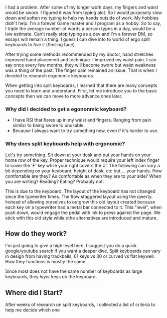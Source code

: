 I had a problem. After some of my longer work days, my fingers and waist would be swore. I figured it was from typing alot. So I would purposely slow down and soften my typing to help my hands outside of work. My hobbies didn't help. I'm a forever Game master and I program as a hobby. So to say, I triple the average number of words a person types in a day, would be a low estimate. Can't really stop typing as a dev and I'm a forever DM, so essays will remain a thing. I guess I can dive into to world of ergo split keyboards to five it (Smiling face). 

After trying some methods recommended by my doctor, hand stretches improved hand placement and technique. I improved my waist pain. I can say once every few months, they will become swore but waist weakness was a thing of the past. The finger pain remained an issue. That is when I decided to research ergonomic keyboards. 

When getting into split keyboards, I learned that there are many concepts you need to learn and understand. First, let me introduce you to the basic concepts then we can move to more advance ones later. 

### Why did I decided to get a egononmic keyboard?
- I have RSI that flares up in my waist and fingers. Ranging from pain similar to being swore to unusable. 
- Because I always want to try something new, even if it's harder to use. 


### Why does split keyboards help with ergonomic?

Let's try something. Sit down at your desk and put your hands on your home row of the key. Proper technique would require your left index finger to cover the 'F' key while your right covers the 'J'. The following can vary a bit depending on your keyboard, height of desk, etc but.... your hands. How comfortable are they? As comfortable as when they are to your side? When you are writing? Reading? Eating? Probably not. 
 
This is due to the keyboard. The layout of the keyboard has not changed since the typewriter times. The Row staggered layout using the qwerty. Instead of allowing ourselves to outgrow this old layout created because each key on a typewriter had a metal bar connected to it. This "level", when push down, would engage the pedal with ink to press against the page. We stick with this old style while othe alternatives are introduced and mature. 

## How do they work?
I'm just going to give a high level here. I suggest you do a quick google/youtube search if you want a deeper dive. Split keyboards can vary in design from having trackballs, 61 keys vs 30 or curved vs flat keywell. How they functions is mostly the same.

Since most does not have the same number of keyboards as large keyboards, they *_layer_* keys on the keyboard.

## Where did I Start?
After weeks of research on split keyboards, I collected a list of criteria to help me decide which one 

## 